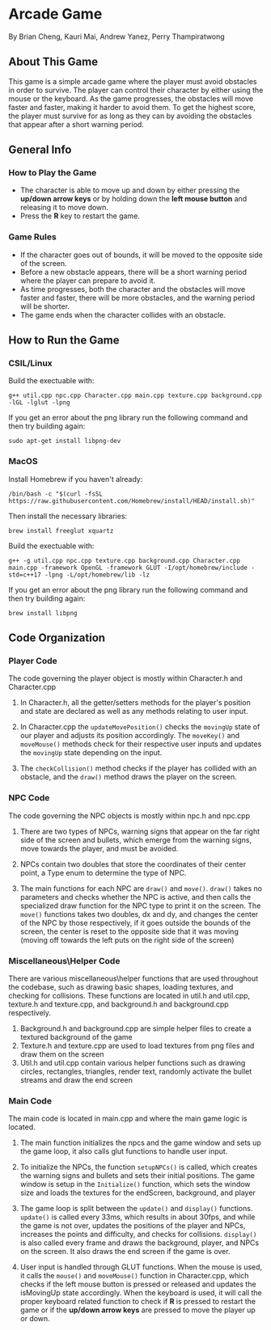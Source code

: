 # Arcade Game
By Brian Cheng, Kauri Mai, Andrew Yanez, Perry Thampiratwong

## About This Game
This game is a simple arcade game where the player must avoid obstacles in order to survive. The player can control their character by either using the mouse or the keyboard. As the game progresses, the obstacles will move faster and faster, making it harder to avoid them. To get the highest score, the player must survive for as long as they can by avoiding the obstacles that appear after a short warning period.

## General Info

### How to Play the Game
- The character is able to move up and down by either pressing the **up/down arrow keys** or by holding down the **left mouse button** and releasing it to move down.
- Press the **R** key to restart the game.

### Game Rules
- If the character goes out of bounds, it will be moved to the opposite side of the screen.
- Before a new obstacle appears, there will be a short warning period where the player can prepare to avoid it.
- As time progresses, both the character and the obstacles will move faster and faster, there will be more obstacles, and the warning period will be shorter.
- The game ends when the character collides with an obstacle.

## How to Run the Game
### CSIL/Linux
Build the exectuable with:
```
g++ util.cpp npc.cpp Character.cpp main.cpp texture.cpp background.cpp -lGL -lglut -lpng
```
If you get an error about the png library run the following command and then try building again:
```
sudo apt-get install libpng-dev 
``` 

### MacOS
Install Homebrew if you haven't already:
```
/bin/bash -c "$(curl -fsSL https://raw.githubusercontent.com/Homebrew/install/HEAD/install.sh)"
```
Then install the necessary libraries:
```
brew install freeglut xquartz
```

Build the exectuable with:
```
g++ -g util.cpp npc.cpp texture.cpp background.cpp Character.cpp main.cpp -framework OpenGL -framework GLUT -I/opt/homebrew/include -std=c++17 -lpng -L/opt/homebrew/lib -lz
```
If you get an error about the png library run the following command and then try building again:
```
brew install libpng
``` 

## Code Organization
### Player Code
The code governing the player object is mostly within Character.h and Character.cpp
1. In Character.h, all the getter/setters methods for the player's position and state are declared as well as any methods relating to user input.

2. In Character.cpp the `updateMovePosition()` checks the `movingUp` state of our player and adjusts its position accordingly. The `moveKey()` and `moveMouse()` methods check for their respective user inputs and updates the `movingUp` state depending on the input.

3. The `checkCollision()` method checks if the player has collided with an obstacle, and the `draw()` method draws the player on the screen.

### NPC Code
The code governing the NPC objects is mostly within npc.h and npc.cpp
1. There are two types of NPCs, warning signs that appear on the far right side of the screen and bullets, which emerge from the warning signs, move towards the player, and must be avoided.

2. NPCs contain two doubles that store the coordinates of their center point, a Type enum to determine the type of NPC. 

3. The main functions for each NPC are `draw()` and `move()`. `draw()` takes no parameters and checks whether the NPC is active, and then calls the specialized draw function for the NPC type to print it on the screen. The `move()` functions takes two doubles, dx and dy, and changes the center of the NPC by those respectively, if it goes outside the bounds of the screen, the center is reset to the opposite side that it was moving (moving off towards the left puts on the right side of the screen) 

### Miscellaneous\Helper Code
There are various miscellaneous\helper functions that are used throughout the codebase, such as drawing basic shapes, loading textures, and checking for collisions. These functions are located in util.h and util.cpp, texture.h and texture.cpp, and background.h and background.cpp respectively.
1. Background.h and background.cpp are simple helper files to create a textured background of the game
2. Texture.h and texture.cpp are used to load textures from png files and draw them on the screen
3. Util.h and util.cpp contain various helper functions such as drawing circles, rectangles, triangles, render text, randomly activate the bullet streams and draw the end screen

### Main Code
The main code is located in main.cpp and where the main game logic is located. 
1. The main function initializes the npcs and the game window and sets up the game loop, it also calls glut functions to handle user input.

2. To initialize the NPCs, the function `setupNPCs()` is called, which creates the warning signs and bullets and sets their initial positions. The game window is setup in the `Initialize()` function, which sets the window size and loads the textures for the endScreen, background, and player

3. The game loop is split between the `update()` and `display()` functions. `update()` is called every 33ms, which results in about 30fps, and while the game is not over, updates the positions of the player and NPCs, increases the points and difficulty, and checks for collisions. `display()` is also called every frame and draws the background, player, and NPCs on the screen. It also draws the end screen if the game is over.

4. User input is handled through GLUT functions. When the mouse is used, it calls the `mouse()` and `moveMouse()` function in Character.cpp, which checks if the left mouse button is pressed or released and updates the isMovingUp state accordingly. When the keyboard is used, it will call the proper keyboard related function to check if **R** is pressed to restart the game or if the **up/down arrow keys** are pressed to move the player up or down.